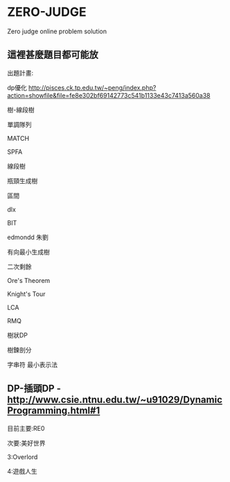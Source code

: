# ZERO-JUDGE
Zero judge online problem solution

這裡甚麼題目都可能放
---------------------------
出題計畫: 

dp優化 http://pisces.ck.tp.edu.tw/~peng/index.php?action=showfile&file=fe8e302bf69142773c541b1133e43c7413a560a38

樹-線段樹

單調隊列 

MATCH

SPFA

線段樹

瓶頸生成樹

區間

dlx

BIT

edmondd 朱劉 

有向最小生成樹

二次剩餘

Ore's Theorem

Knight's Tour

LCA

RMQ

樹狀DP

樹鍊剖分

字串符 最小表示法

DP-插頭DP -http://www.csie.ntnu.edu.tw/~u91029/DynamicProgramming.html#1
-------------------------
目前主要:RE0

次要:美好世界

3:Overlord

4:遊戲人生
